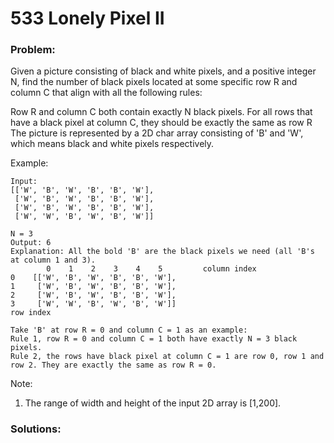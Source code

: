 # 533 Lonely Pixel II

### Problem:

Given a picture consisting of black and white pixels, and a positive integer N, find the number of black pixels located at some specific row R and column C that align with all the following rules:

Row R and column C both contain exactly N black pixels.
For all rows that have a black pixel at column C, they should be exactly the same as row R
The picture is represented by a 2D char array consisting of 'B' and 'W', which means black and white pixels respectively.

Example:
```
Input:                                            
[['W', 'B', 'W', 'B', 'B', 'W'],    
 ['W', 'B', 'W', 'B', 'B', 'W'],    
 ['W', 'B', 'W', 'B', 'B', 'W'],    
 ['W', 'W', 'B', 'W', 'B', 'W']] 

N = 3
Output: 6
Explanation: All the bold 'B' are the black pixels we need (all 'B's at column 1 and 3).
        0    1    2    3    4    5         column index                                            
0    [['W', 'B', 'W', 'B', 'B', 'W'],    
1     ['W', 'B', 'W', 'B', 'B', 'W'],    
2     ['W', 'B', 'W', 'B', 'B', 'W'],    
3     ['W', 'W', 'B', 'W', 'B', 'W']]    
row index

Take 'B' at row R = 0 and column C = 1 as an example:
Rule 1, row R = 0 and column C = 1 both have exactly N = 3 black pixels. 
Rule 2, the rows have black pixel at column C = 1 are row 0, row 1 and row 2. They are exactly the same as row R = 0.
```

Note:
1. The range of width and height of the input 2D array is [1,200].

### Solutions:

```java

```